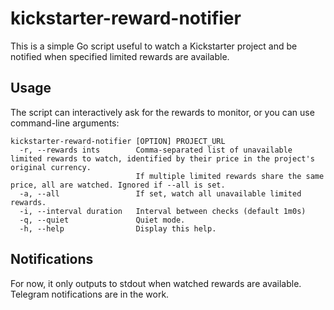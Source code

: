 # kickstarter-reward-notifier

This is a simple Go script useful to watch a Kickstarter project and be notified when specified limited rewards are available.

## Usage

The script can interactively ask for the rewards to monitor, or you can use command-line arguments:

```text
kickstarter-reward-notifier [OPTION] PROJECT_URL
  -r, --rewards ints        Comma-separated list of unavailable limited rewards to watch, identified by their price in the project's original currency.
                            If multiple limited rewards share the same price, all are watched. Ignored if --all is set.
  -a, --all                 If set, watch all unavailable limited rewards.
  -i, --interval duration   Interval between checks (default 1m0s)
  -q, --quiet               Quiet mode.
  -h, --help                Display this help.
```

## Notifications

For now, it only outputs to stdout when watched rewards are available. Telegram notifications are in the work.
